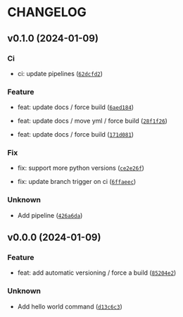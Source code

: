 # CHANGELOG



## v0.1.0 (2024-01-09)

### Ci

* ci: update pipelines ([`62dcfd2`](https://github.com/eugene-prout/ttracker/commit/62dcfd25070d103b9b752e4abf6f251d1e3d1f6b))

### Feature

* feat: update docs / force build ([`6aed184`](https://github.com/eugene-prout/ttracker/commit/6aed1845f7c0cd2792a923553423bc913e9bc1c7))

* feat: update docs / move yml / force build ([`28f1f26`](https://github.com/eugene-prout/ttracker/commit/28f1f26e64e829e328efd68e73c99b2802a1a42f))

* feat: update docs / force build ([`171d081`](https://github.com/eugene-prout/ttracker/commit/171d081d90fc57ddb4a633a10203448c2cd2ee67))

### Fix

* fix: support more python versions ([`ce2e26f`](https://github.com/eugene-prout/ttracker/commit/ce2e26fb76ca9287d03bf3918267679ef0b689cb))

* fix: update branch trigger on ci ([`6ffaeec`](https://github.com/eugene-prout/ttracker/commit/6ffaeec2714598072b93b3708718fc41cb1e93b8))

### Unknown

* Add pipeline ([`426a6da`](https://github.com/eugene-prout/ttracker/commit/426a6dae090b2a373d35eeac0d50ce4a10dfa4c8))


## v0.0.0 (2024-01-09)

### Feature

* feat: add automatic versioning / force a build ([`85204e2`](https://github.com/eugene-prout/ttracker/commit/85204e2885b8135ac6d27e37ddd2b90cd6e791b8))

### Unknown

* Add hello world command ([`d13c6c3`](https://github.com/eugene-prout/ttracker/commit/d13c6c369575d3ad1df73d1a0f71bdcdb8378359))
